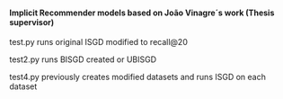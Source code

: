 #### Implicit Recommender models based on João Vinagre´s work (Thesis supervisor)
test.py runs original ISGD modified to recall@20

test2.py runs BISGD created or UBISGD

test4.py previously creates modified datasets and runs ISGD on each dataset

